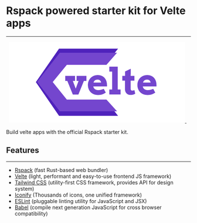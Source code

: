 # Rspack powered starter kit for Velte apps
----------

<p align="center">
<a href="https://github.com/RoDDy18/velte-rspack-starter/blob/main/LICENSE">
    <img src="https://github.com/RoDDy18/velte-rspack-starter/blob/main/src/assets/images/velte.png?raw=true" alt="velte_logo">
</a>&nbsp;

</p>

Build velte apps with the official Rspack starter kit.

## Features
----------

* [Rspack]("https://www.rspack.dev/") (fast Rust-based web bundler)
* [Velte]("https://veltejs.cyclic.app/") (light, performant and easy-to-use frontend JS framework)
* [Tailwind CSS]("https://tailwindcss.com/") (utility-first CSS framework, provides API for design system)
* [Iconify]("https://icon-sets.iconify.design/") (Thousands of icons, one unified framework)
* [ESLint]("https://eslint.org/") (pluggable linting utility for JavaScript and JSX)
* [Babel]("https://babeljs.io/") (compile next generation JavaScript for cross browser compatibility)

